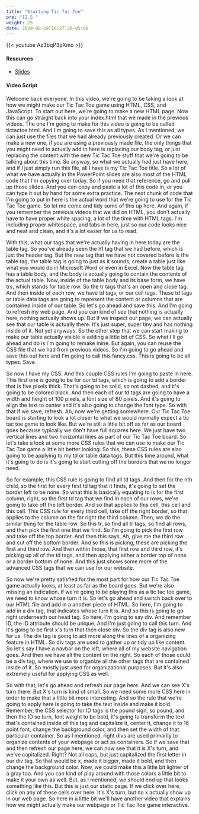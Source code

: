 ```yaml
---
title: "Starting Tic Tac Toe"
pre: "12.5 "
weight: 25
date: 2020-08-28T16:27:26-05:00
---
```


{{< youtube Az3bqP3pXmo >}}

#### Resources
* [Slides](/1-cc115/13-webprog/slides/14-WebProgramming2.pdf)

#### Video Script

Welcome back everyone. In this video, we're going to be taking a look at how we might make our Tic Tac Toe game using HTML, CSS, and JavaScript. To start out here, we're going to make a new HTML page. Now this can go straight back into your index.html that we made in the previous videos. The one I'm going to make for this video is going to be called tictactoe.html. And I'm going to save this as all types. As I mentioned, we can just use the files that we had already previously created. Or we can make a new one, if you are using a previously made file, the only things that you might need to actually add in here is replacing our body tag, or just replacing the content with the new Tic Tac Toe stuff that we're going to be talking about this time. So anyway, so what we actually had just have here, and if I just simply run this file, all I have is my Tic Tac Toe title. So a lot of what we have actually in the PowerPoint slides are also most of the HTML code that I'm copying over today. So if you need that reference, go and pull up those slides. And you can copy and paste a lot of this code in, or you can type it out by hand for some extra practice. The next chunk of code that I'm going to put in here is the actual word that we're going to use for the Tic Tac Toe game. So let me come and tidy some of this up here. And again, if you remember the previous videos that we did on HTML, you don't actually have to have proper white spacing, a lot of the time with HTML tags. I'm including proper whitespace, and tabs in here, just so our code looks nice and neat and clean, and it's a lot easier for us to read. 

With this, what our tags that we're actually having in here today are the table tag. So you've already seen the h1 tag that we had before, which is just the header tag. But the new tag that we have not covered before is the table tag, the table tag is going to just as it sounds, create a table just like what you would do in Microsoft Word or even in Excel. Now the table tag has a table body, and the body is actually going to contain the contents of the actual table. Now, inside of the table body and its base form, we have trs, which stands for table row. So the tr tags that's an open and close tag. And then inside of each row, we have td tags, or our cell tags. These td tags or table data tags are going to represent the content or columns that are contained inside of our table. So let's go ahead and save this. And I'm going to refresh my web page. And you can kind of see that nothing is actually here, nothing actually shows up. But if we inspect our page, we can actually see that our table is actually there. It's just super, super tiny and has nothing inside of it. Not yet anyways. So the other step that we can start making to make our table actually visible is adding a little bit of CSS. So what I'll go ahead and do is I'm going to remake mine. But again, you can reuse the CSS file that we had from previous videos. So I'm going to go ahead and save this out here and I'm going to call this fancy.css. This is going to be all types. Save. 

So now I have my CSS. And this couple CSS rules I'm going to paste in here. This first one is going to be for our td tags, which is going to add a border that is five pixels thick. That's going to be solid, so not dashed, and it's going to be colored black. And then each of our td tags are going to have a width and height of 100 pixels, a font size of 80 pixels. And it's going to align the text to center and it's also going to change the font type. So with that if we save, refresh. Ah, now we're getting somewhere. Our Tic Tac Toe board is starting to look a lot closer to what we would normally expect a tic tac toe game to look like. But we're still a little bit off as far as our board goes because typically we don't have full squares here. We just have two vertical lines and two horizontal lines as part of our Tic Tac Toe board. So let's take a look at some more CSS rules that we can use to make our Tic Tac Toe game a little bit better looking. So this, these CSS rules are also going to be applying to my td or table data tags. But this time around, what it's going to do is it's going to start cutting off the borders that we no longer need. 

So for example, this CSS rule is going to find all td tags. And then for the nth child, so the first for every first td tag that it finds, it's going to set the border left to be none. So what this is basically equating to is for the first column, right, so the first td tag that we find in each of our rows, we're going to take off the left border. And so that applies to this cell, this cell and this cell. This CSS rule for every third cell, take off the right border, so that applies to the column on the far right the third column. Then, we do the similar thing for the table row. So this tr, so find all tr tags, so find all rows, and then pick the first one that we find. So I'm going to pick the first row and take off the top border. And then this says, Ah, give me the third row and cut off the bottom border. And so this is picking, these are picking the first and third row. And then within those, that first row and third row, it's picking up all of the td tags, and then applying either a border top of none or a border bottom of none. And this just shows some more of the advanced CSS tags that we can use for our website. 

So now we're pretty satisfied for the most part for how our Tic Tac Toe game actually looks, at least as far as the board goes. But we're also missing an indication. If we're going to be playing this as a tic tac toe game, we need to know whose turn it is. So let's go ahead and switch back over to our HTML file and add in a another piece of HTML. So here, I'm going to add in a div tag, that indicates whose turn it is. And so this is going to go right underneath our head tag. So here, I'm going to say div. And remember ID, the ID attribute should be unique. And I'm just going to call this turn. And it's going to be first x's turn that then close div. So the div tag is also new for us. The div tag is going to act more along the lines of a organizing feature in HTML. So div tags are used to gather up or tidy up like content. So let's say I have a navbar on the left, where all of my website navigation goes. And then we have all the content on the right. So each of those could be a div tag, where we use to organize all the other tags that are contained inside of it. So mostly just used for organizational purposes. But it's also extremely useful for applying CSS as well. 

So with that, let's go ahead and refresh our page here. And we can see X's turn there. But X's turn is kind of small. So we need some more CSS here in order to make that a little bit more interesting. And so the rule that we're going to apply here is going to take the text inside and make it bold. Remember, the CSS selector for ID tags is the pound sign, so pound, and then the ID so turn, font weight to be bold, it's going to transform the text that's contained inside of this tag and capitalize it, center it, change it to 16 point font, change the background color, and then set the width of that particular container. So as I mentioned, right divs are used primarily to organize contents of your webpage or act as containers. So if we save that and then refresh our page here, we can now see that it is X's turn, and we've capitalized. Right? Not all caps, but just capitalized the first letter in our div tag. So that would be x, made it bigger, made it bold, and then change the background color. Now, we could make this a little bit lighter of a gray too. And you can kind of play around with those colors a little bit to make it your own as well. But, as I mentioned, we should end up that looks something like this. But this is just our static page. If we click over here, click on any of these cells over here. It's X's turn, but no x actually show up in our web page. So here in a little bit we'll have another video that explains how we might actually make our webpage or Tic Tac Toe game interactive. 

